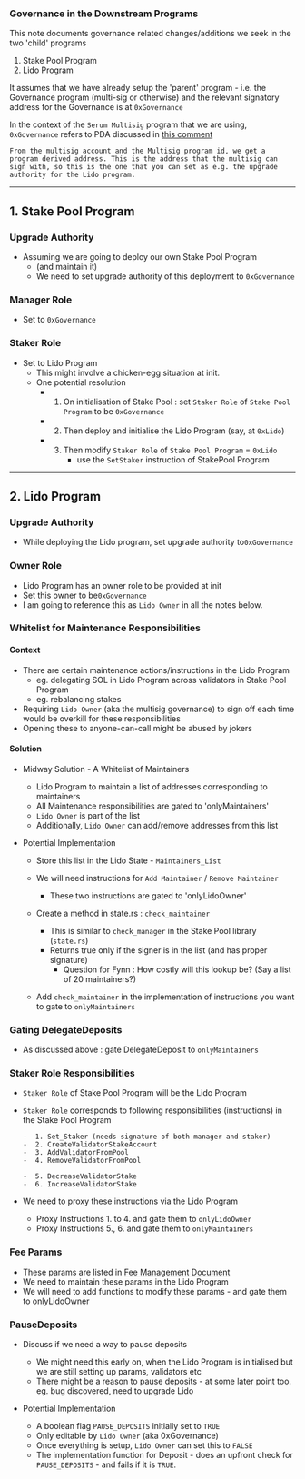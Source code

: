 ### Governance in the Downstream Programs 

This note documents governance related changes/additions we seek in the two 'child' programs

1. Stake Pool Program
2. Lido Program 

It assumes that we have already setup the 'parent' program - i.e. the Governance program (multi-sig or otherwise) and the relevant signatory address for the Governance is at `0xGovernance` 

In the context of the `Serum Multisig` program that we are using, `0xGovernance` refers to PDA discussed in [this comment](https://github.com/ChorusOne/solido/issues/26#issuecomment-829439107)


```From the multisig account and the Multisig program id, we get a program derived address. This is the address that the multisig can sign with, so this is the one that you can set as e.g. the upgrade authority for the Lido program.```


---- 

## 1. Stake Pool Program 


### Upgrade Authority 
- Assuming we are going to deploy our own Stake Pool Program 
  - (and maintain it)
  - We need to set upgrade authority of this deployment to `0xGovernance`
  
### Manager Role
 - Set to `0xGovernance`
  
### Staker Role 

- Set to Lido Program 
    - This might involve a chicken-egg situation at init. 
    - One potential resolution
      - 1. On initialisation of Stake Pool : set `Staker Role` of `Stake Pool Program` to be `0xGovernance`
      - 2. Then deploy and initialise the Lido Program (say, at `0xLido`)
      - 3. Then modify `Staker Role` of `Stake Pool Program` = `0xLido`     
           - use the `SetStaker` instruction of StakePool Program


--- 



## 2. Lido Program

### Upgrade Authority 
- While deploying the Lido program, set upgrade authority to`0xGovernance`
  
### Owner Role 
  - Lido Program has an owner role to be provided at init
  - Set this owner to be`0xGovernance`
  - I am going to reference this as `Lido Owner` in all the notes below. 

### Whitelist for Maintenance Responsibilities 

#### Context 
  - There are certain maintenance actions/instructions in the Lido Program
    - eg. delegating SOL in Lido Program across validators in Stake Pool Program
    - eg. rebalancing stakes 
  - Requiring `Lido Owner` (aka the multisig governance) to sign off each time would be overkill for these responsibilities
  - Opening these to anyone-can-call might be abused by jokers 


#### Solution 

  - Midway Solution - A Whitelist of Maintainers
    - Lido Program to maintain a list of addresses corresponding to maintainers
    - All Maintenance responsibilities are gated to 'onlyMaintainers' 
    - `Lido Owner` is part of the list
    - Additionally, `Lido Owner` can add/remove addresses from this list

  - Potential Implementation
    - Store this list in the Lido State - `Maintainers_List`
    - We will need instructions for `Add Maintainer` / `Remove Maintainer`
      - These two instructions are gated to 'onlyLidoOwner' 

    - Create a method in state.rs : `check_maintainer`
      - This is similar to `check_manager` in the Stake Pool library (`state.rs`)
      - Returns true only if the signer is in the list (and has proper signature)
        - Question for Fynn : How costly will this lookup be? (Say a list of 20 maintainers?)

    - Add `check_maintainer` in the implementation of instructions you want to gate to `onlyMaintainers`

### Gating DelegateDeposits 

  - As discussed above : gate DelegateDeposit to `onlyMaintainers`


### Staker Role Responsibilities
  - `Staker Role` of Stake Pool Program will be the Lido Program 
  - `Staker Role` corresponds to following responsibilities (instructions) in the Stake Pool Program

      ```
    -  1. Set_Staker (needs signature of both manager and staker)
    -  2. CreateValidatorStakeAccount
    -  3. AddValidatorFromPool
    -  4. RemoveValidatorFromPool

    -  5. DecreaseValidatorStake
    -  6. IncreaseValidatorStake

      ```
  - We need to proxy these instructions via the Lido Program 
    - Proxy Instructions 1. to 4. and gate them to `onlyLidoOwner`
    - Proxy Instructions 5., 6. and gate them to `onlyMaintainers` 




### Fee Params 
  - These params are listed in [Fee Management Document](fee-management.md)
  - We need to maintain these params in the Lido Program 
  - We will need to add functions to modify these params - and gate them to onlyLidoOwner


### PauseDeposits
  - Discuss if we need a way to pause deposits
    - We might need this early on, when the Lido Program is initialised but we are still setting up params, validators etc
    - There might be a reason to pause deposits - at some later point too. eg. bug discovered, need to upgrade Lido

  -  Potential Implementation 
     -  A boolean flag `PAUSE_DEPOSITS` initially set to `TRUE`
     -  Only editable by `Lido Owner` (aka 0xGovernance)
     -  Once everything is setup, `Lido Owner` can set this to `FALSE `
     -  The implementation function for Deposit - does an upfront check for `PAUSE_DEPOSITS` - and fails if it is `TRUE`.